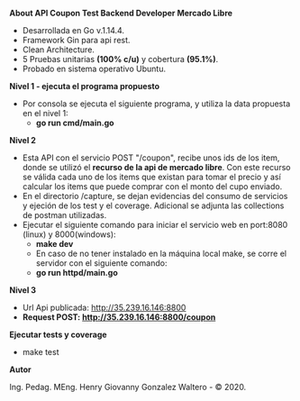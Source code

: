 **About API Coupon Test Backend Developer Mercado Libre**

- Desarrollada en Go v.1.14.4.
- Framework Gin para api rest.
- Clean Architecture.
- 5 Pruebas unitarias **(100% c/u)** y cobertura **(95.1%)**.
- Probado en sistema operativo Ubuntu.

**Nivel 1 - ejecuta el programa propuesto**

- Por consola se ejecuta el siguiente programa, y utiliza la data propuesta en el nivel 1:
  - **go run cmd/main.go**

**Nivel 2**

- Esta API con el servicio POST "/coupon", recibe unos ids de los item, donde se utilizó el **recurso de la api de mercado libre**. Con este recurso se válida cada uno de los items que existan para tomar el precio y así calcular los items que puede comprar con el monto del cupo enviado.
- En el directorio /capture, se dejan evidencias del consumo de servicios y ejeción de los test y el coverage. Adicional se adjunta las collections de postman utilizadas.
- Ejecutar el siguiente comando para iniciar el servicio web en port:8080 (linux) y 8000(windows):
  - **make dev**
  - En caso de no tener instalado en la máquina local make, se corre el servidor con el siguiente comando:
  - **go run httpd/main.go**

**Nivel 3**

- Url Api publicada: http://35.239.16.146:8800
- **Request POST: http://35.239.16.146:8800/coupon**

**Ejecutar tests y coverage**

- make test

**Autor**

Ing. Pedag. MEng. Henry Giovanny Gonzalez Waltero - © 2020.
